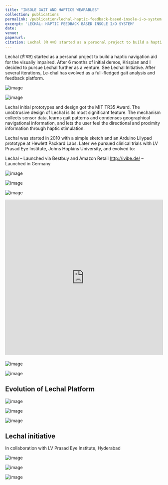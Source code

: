 ```yaml
---
title: "INSOLE GAIT AND HAPTICS WEARABLES"
collection: publications
permalink: /publication/lechal-haptic-feedback-based-insole-i-o-system
excerpt: 'LECHAL: HAPTIC FEEDBACK BASED INSOLE I/O SYSTEM'
date: 
venue: 
paperurl: 
citation: Lechal (ले चल) started as a personal project to build a haptic navigation aid for the visually impaired. 
---
```

Lechal (ले चल) started as a personal project to build a haptic navigation aid for the visually impaired. After 6 months of initial demos, Krispian and I decided to pursue Lechal further as a venture. See Lechal Initiative.  After several iterations, Le-chal has evolved as a full-fledged gait analysis and feedback platform. 

![image](https://github.com/zwanderer0/zwanderer0.github.io/assets/80713/664fcb7c-ade1-4a87-a518-c5e6ba1f452f)

![image](https://github.com/zwanderer0/zwanderer0.github.io/assets/80713/21b85c9f-3a31-44eb-ab32-582502c9694b)

Lechal initial prototypes and design got the MIT TR35 Award. The unobtrusive design of Lechal is its most significant feature. The mechanism collects sensor data, learns gait patterns and condenses geographical navigational information, and lets the user feel the directional and proximity information through haptic stimulation.

Lechal was started in 2010 with a simple sketch and an Arduino Lilypad prototype at Hewlett Packard Labs. Later we pursued clinical trials with LV Prasad Eye Institute, Johns Hopkins University, and evolved to:

Lechal – Launched via Bestbuy and Amazon Retail
http://ivibe.de/ – Launched in Germany

![image](https://github.com/zwanderer0/zwanderer0.github.io/assets/80713/eba65b6f-3f89-410e-8987-2a37bf25f155)

![image](https://github.com/zwanderer0/zwanderer0.github.io/assets/80713/ff0567da-652f-4abb-a209-6243e8b78655)

![image](https://github.com/zwanderer0/zwanderer0.github.io/assets/80713/9e44ce62-32ba-4e07-9ddb-33b071afd0d9)

<iframe src="https://www.slideserve.com/embed/7387836" width="600" height="497" frameborder="0" marginwidth="0" marginheight="0" scrolling="no" style="border:1px solid #CCC;border-width:1px 1px 0;margin-bottom:5px;max-width: 100%;" allowfullscreen webkitallowfullscreen mozallowfullscreen> </iframe>

![image](https://github.com/zwanderer0/zwanderer0.github.io/assets/80713/23ef0438-06f5-4f24-9fd7-3884d76c6417)

![image](https://github.com/zwanderer0/zwanderer0.github.io/assets/80713/7becd386-ba4f-4700-a7bc-0e45b2b505da)

## Evolution of Lechal Platform
![image](https://github.com/zwanderer0/zwanderer0.github.io/assets/80713/f0f28568-0781-4dc2-9933-ff3d9d676613)

![image](https://github.com/zwanderer0/zwanderer0.github.io/assets/80713/80fcbbe8-37d6-4bfe-bf98-97305557d804)

![image](https://github.com/zwanderer0/zwanderer0.github.io/assets/80713/70ba37b6-2ffe-4c30-b904-5540493af89b)

## Lechal initiative
In collaboration with LV Prasad Eye Institute, Hyderabad

![image](https://github.com/zwanderer0/zwanderer0.github.io/assets/80713/f523eca3-bfc9-4817-a648-17cc99f3627d)

![image](https://github.com/zwanderer0/zwanderer0.github.io/assets/80713/6411131d-3c9c-470b-bfd5-6b0996e943b7)

![image](https://github.com/zwanderer0/zwanderer0.github.io/assets/80713/90642d17-40b7-4bd2-b10b-89e7bda50d75)

